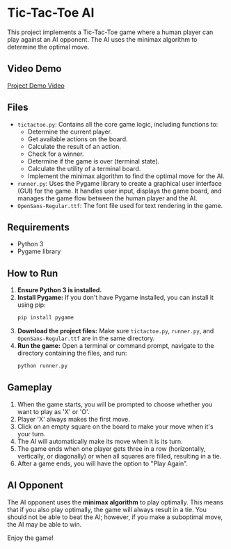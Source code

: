 # Tic-Tac-Toe AI

This project implements a Tic-Tac-Toe game where a human player can play against an AI opponent. The AI uses the minimax algorithm to determine the optimal move.

## Video Demo

[Project Demo Video](https://www.youtube.com/watch?v=8IjpOpL0ZXM&ab_channel=%E6%9D%B1%E9%A2%A8%E7%A5%9E) 

## Files

*   `tictactoe.py`: Contains all the core game logic, including functions to:
    *   Determine the current player.
    *   Get available actions on the board.
    *   Calculate the result of an action.
    *   Check for a winner.
    *   Determine if the game is over (terminal state).
    *   Calculate the utility of a terminal board.
    *   Implement the minimax algorithm to find the optimal move for the AI.
*   `runner.py`: Uses the Pygame library to create a graphical user interface (GUI) for the game. It handles user input, displays the game board, and manages the game flow between the human player and the AI.
*   `OpenSans-Regular.ttf`: The font file used for text rendering in the game.

## Requirements

*   Python 3
*   Pygame library

## How to Run

1.  **Ensure Python 3 is installed.**
2.  **Install Pygame:**
    If you don't have Pygame installed, you can install it using pip:
    ```bash
    pip install pygame
    ```
3.  **Download the project files:**
    Make sure `tictactoe.py`, `runner.py`, and `OpenSans-Regular.ttf` are in the same directory.
4.  **Run the game:**
    Open a terminal or command prompt, navigate to the directory containing the files, and run:
    ```bash
    python runner.py
    ```

## Gameplay

1.  When the game starts, you will be prompted to choose whether you want to play as 'X' or 'O'.
2.  Player 'X' always makes the first move.
3.  Click on an empty square on the board to make your move when it's your turn.
4.  The AI will automatically make its move when it is its turn.
5.  The game ends when one player gets three in a row (horizontally, vertically, or diagonally) or when all squares are filled, resulting in a tie.
6.  After a game ends, you will have the option to "Play Again".

## AI Opponent

The AI opponent uses the **minimax algorithm** to play optimally. This means that if you also play optimally, the game will always result in a tie. You should not be able to beat the AI; however, if you make a suboptimal move, the AI may be able to win.

Enjoy the game! 
